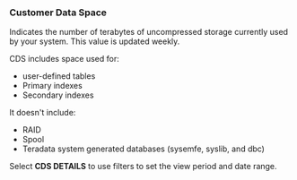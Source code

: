 ### Customer Data Space

Indicates the number of terabytes of uncompressed storage currently used by your system. This value is updated weekly.

CDS includes space used for:

- user-defined tables
- Primary indexes
- Secondary indexes

It doesn't include:
- RAID
- Spool
- Teradata system generated databases (sysemfe, syslib, and dbc)

Select **CDS DETAILS** to use filters to set the view period and date range.
